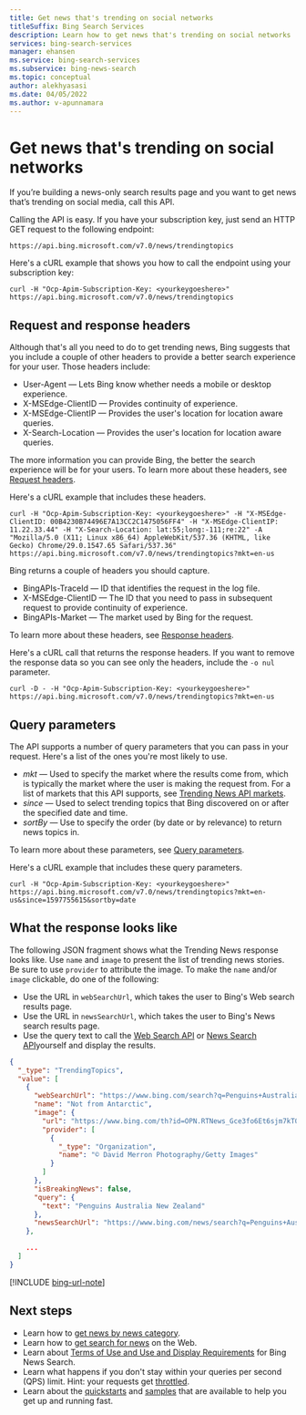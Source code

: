 ```yaml
---
title: Get news that's trending on social networks
titleSuffix: Bing Search Services
description: Learn how to get news that's trending on social networks
services: bing-search-services
manager: ehansen
ms.service: bing-search-services
ms.subservice: bing-news-search
ms.topic: conceptual
author: alekhyasasi
ms.date: 04/05/2022
ms.author: v-apunnamara
---
```


# Get news that's trending on social networks

If you’re building a news-only search results page and you want to get news that’s trending on social media, call this API. 

Calling the API is easy. If you have your subscription key, just send an HTTP GET request to the following endpoint:

```
https://api.bing.microsoft.com/v7.0/news/trendingtopics
```

Here's a cURL example that shows you how to call the endpoint using your subscription key:

```curl
curl -H "Ocp-Apim-Subscription-Key: <yourkeygoeshere>" https://api.bing.microsoft.com/v7.0/news/trendingtopics
```


## Request and response headers

Although that's all you need to do to get trending news, Bing suggests that you include a couple of other headers to provide a better search experience for your user. Those headers include:

- User-Agent &mdash; Lets Bing know whether needs a mobile or desktop experience.
- X-MSEdge-ClientID &mdash; Provides continuity of experience.
- X-MSEdge-ClientIP &mdash; Provides the user's location for location aware queries.
- X-Search-Location &mdash; Provides the user's location for location aware queries.

The more information you can provide Bing, the better the search experience will be for your users. To learn more about these headers, see [Request headers](../reference/headers.md#request-headers).

Here's a cURL example that includes these headers.

```curl
curl -H "Ocp-Apim-Subscription-Key: <yourkeygoeshere>" -H "X-MSEdge-ClientID: 00B4230B74496E7A13CC2C1475056FF4" -H "X-MSEdge-ClientIP: 11.22.33.44" -H "X-Search-Location: lat:55;long:-111;re:22" -A "Mozilla/5.0 (X11; Linux x86_64) AppleWebKit/537.36 (KHTML, like Gecko) Chrome/29.0.1547.65 Safari/537.36" https://api.bing.microsoft.com/v7.0/news/trendingtopics?mkt=en-us
```

Bing returns a couple of headers you should capture. 

- BingAPIs-TraceId &mdash; ID that identifies the request in the log file.
- X-MSEdge-ClientID &mdash; The ID that you need to pass in subsequent request to provide continuity of experience.
- BingAPIs-Market &mdash; The market used by Bing for the request.

To learn more about these headers, see [Response headers](../reference/headers.md#response-headers).

Here's a cURL call that returns the response headers. If you want to remove the response data so you can see only the headers, include the `-o nul` parameter.

```curl
curl -D - -H "Ocp-Apim-Subscription-Key: <yourkeygoeshere>" https://api.bing.microsoft.com/v7.0/news/trendingtopics?mkt=en-us
```


## Query parameters

The API supports a number of query parameters that you can pass in your request. Here's a list of the ones you're most likely to use.

- *mkt* &mdash; Used to specify the market where the results come from, which is typically the market where the user is making the request from. For a list of markets that this API supports, see [Trending News API markets](../reference/market-codes.md#news-category-api-markets).
- *since* &mdash; Used to select trending topics that Bing discovered on or after the specified date and time.
- *sortBy* &mdash; Use to specify the order (by date or by relevance) to return news topics in.

To learn more about these parameters, see [Query parameters](../reference/query-parameters.md).

Here's a cURL example that includes these query parameters.

```curl
curl -H "Ocp-Apim-Subscription-Key: <yourkeygoeshere>" https://api.bing.microsoft.com/v7.0/news/trendingtopics?mkt=en-us&since=1597755615&sortby=date
```


## What the response looks like

The following JSON fragment shows what the Trending News response looks like. Use `name` and `image` to present the list of trending news stories. Be sure to use `provider` to attribute the image. To make the `name` and/or `image` clickable, do one of the following:

- Use the URL in `webSearchUrl`, which takes the user to Bing's Web search results page.
- Use the URL in `newsSearchUrl`, which takes the user to Bing's News search results page.
- Use the query text to call the [Web Search API](../../bing-web-search/overview.md) or [News Search API](../overview.md)yourself and display the results.

```json
{
  "_type": "TrendingTopics",
  "value": [
    {
      "webSearchUrl": "https://www.bing.com/search?q=Penguins+Australia+New+Zealand&form=TNSA01...",
      "name": "Not from Antarctic",
      "image": {
        "url": "https://www.bing.com/th?id=OPN.RTNews_Gce3fo6Et6sjm7kT0JYV-g&c=14&rs=...",
        "provider": [
          {
            "_type": "Organization",
            "name": "© David Merron Photography/Getty Images"
          }
        ]
      },
      "isBreakingNews": false,
      "query": {
        "text": "Penguins Australia New Zealand"
      },
      "newsSearchUrl": "https://www.bing.com/news/search?q=Penguins+Australia+New+Zealand&form=TNSA02..."
    },

    ...
  ]
}
```

[!INCLUDE [bing-url-note](../../../includes/bing-url-note.md)]


## Next steps

- Learn how to [get news by news category](category-news.md).
- Learn how to [get search for news](search-for-news.md) on the Web.
- Learn about [Terms of Use and Use and Display Requirements](https://aka.ms/BingAPIsLegal) for Bing News Search.  
- Learn what happens if you don't stay within your queries per second (QPS) limit. Hint: your requests get [throttled](../../bing-web-search/throttling-requests.md).
- Learn about the [quickstarts](../quickstarts/quickstarts.md) and [samples](../samples.md) that are available to help you get up and running fast.

